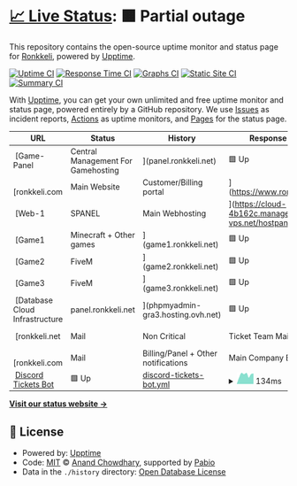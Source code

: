 # [📈 Live Status](https://status.ronkkeli.net): <!--live status--> **🟧 Partial outage**

This repository contains the open-source uptime monitor and status page for [Ronkkeli](https://status.ronkkeli.net), powered by [Upptime](https://github.com/upptime/upptime).

[![Uptime CI](https://github.com/ronkkeli/upptime/workflows/Uptime%20CI/badge.svg)](https://github.com/ronkkeli/upptime/actions?query=workflow%3A%22Uptime+CI%22)
[![Response Time CI](https://github.com/ronkkeli/upptime/workflows/Response%20Time%20CI/badge.svg)](https://github.com/ronkkeli/upptime/actions?query=workflow%3A%22Response+Time+CI%22)
[![Graphs CI](https://github.com/ronkkeli/upptime/workflows/Graphs%20CI/badge.svg)](https://github.com/ronkkeli/upptime/actions?query=workflow%3A%22Graphs+CI%22)
[![Static Site CI](https://github.com/ronkkeli/upptime/workflows/Static%20Site%20CI/badge.svg)](https://github.com/ronkkeli/upptime/actions?query=workflow%3A%22Static+Site+CI%22)
[![Summary CI](https://github.com/ronkkeli/upptime/workflows/Summary%20CI/badge.svg)](https://github.com/ronkkeli/upptime/actions?query=workflow%3A%22Summary+CI%22)

With [Upptime](https://upptime.js.org), you can get your own unlimited and free uptime monitor and status page, powered entirely by a GitHub repository. We use [Issues](https://github.com/ronkkeli/upptime/issues) as incident reports, [Actions](https://github.com/ronkkeli/upptime/actions) as uptime monitors, and [Pages](https://status.ronkkeli.net) for the status page.

<!--start: status pages-->
<!-- This summary is generated by Upptime (https://github.com/upptime/upptime) -->
<!-- Do not edit this manually, your changes will be overwritten -->
<!-- prettier-ignore -->
| URL | Status | History | Response Time | Uptime |
| --- | ------ | ------- | ------------- | ------ |
| <img alt="" src="https://icons.duckduckgo.com/ip3/null.ico" height="13"> [Game-Panel | Central Management For Gamehosting |](panel.ronkkeli.net) | 🟩 Up | [game-panel-central-management-for-gamehosting.yml](https://github.com/1Ronkkeli/upptime/commits/HEAD/history/game-panel-central-management-for-gamehosting.yml) | <details><summary><img alt="Response time graph" src="./graphs/game-panel-central-management-for-gamehosting/response-time-week.png" height="20"> 5ms</summary><br><a href="https://status.ronkkeli.net/history/game-panel-central-management-for-gamehosting"><img alt="Response time 302" src="https://img.shields.io/endpoint?url=https%3A%2F%2Fraw.githubusercontent.com%2F1Ronkkeli%2Fupptime%2FHEAD%2Fapi%2Fgame-panel-central-management-for-gamehosting%2Fresponse-time.json"></a><br><a href="https://status.ronkkeli.net/history/game-panel-central-management-for-gamehosting"><img alt="24-hour response time 2" src="https://img.shields.io/endpoint?url=https%3A%2F%2Fraw.githubusercontent.com%2F1Ronkkeli%2Fupptime%2FHEAD%2Fapi%2Fgame-panel-central-management-for-gamehosting%2Fresponse-time-day.json"></a><br><a href="https://status.ronkkeli.net/history/game-panel-central-management-for-gamehosting"><img alt="7-day response time 5" src="https://img.shields.io/endpoint?url=https%3A%2F%2Fraw.githubusercontent.com%2F1Ronkkeli%2Fupptime%2FHEAD%2Fapi%2Fgame-panel-central-management-for-gamehosting%2Fresponse-time-week.json"></a><br><a href="https://status.ronkkeli.net/history/game-panel-central-management-for-gamehosting"><img alt="30-day response time 4" src="https://img.shields.io/endpoint?url=https%3A%2F%2Fraw.githubusercontent.com%2F1Ronkkeli%2Fupptime%2FHEAD%2Fapi%2Fgame-panel-central-management-for-gamehosting%2Fresponse-time-month.json"></a><br><a href="https://status.ronkkeli.net/history/game-panel-central-management-for-gamehosting"><img alt="1-year response time 302" src="https://img.shields.io/endpoint?url=https%3A%2F%2Fraw.githubusercontent.com%2F1Ronkkeli%2Fupptime%2FHEAD%2Fapi%2Fgame-panel-central-management-for-gamehosting%2Fresponse-time-year.json"></a></details> | <details><summary><a href="https://status.ronkkeli.net/history/game-panel-central-management-for-gamehosting">100.00%</a></summary><a href="https://status.ronkkeli.net/history/game-panel-central-management-for-gamehosting"><img alt="All-time uptime 94.76%" src="https://img.shields.io/endpoint?url=https%3A%2F%2Fraw.githubusercontent.com%2F1Ronkkeli%2Fupptime%2FHEAD%2Fapi%2Fgame-panel-central-management-for-gamehosting%2Fuptime.json"></a><br><a href="https://status.ronkkeli.net/history/game-panel-central-management-for-gamehosting"><img alt="24-hour uptime 100.00%" src="https://img.shields.io/endpoint?url=https%3A%2F%2Fraw.githubusercontent.com%2F1Ronkkeli%2Fupptime%2FHEAD%2Fapi%2Fgame-panel-central-management-for-gamehosting%2Fuptime-day.json"></a><br><a href="https://status.ronkkeli.net/history/game-panel-central-management-for-gamehosting"><img alt="7-day uptime 100.00%" src="https://img.shields.io/endpoint?url=https%3A%2F%2Fraw.githubusercontent.com%2F1Ronkkeli%2Fupptime%2FHEAD%2Fapi%2Fgame-panel-central-management-for-gamehosting%2Fuptime-week.json"></a><br><a href="https://status.ronkkeli.net/history/game-panel-central-management-for-gamehosting"><img alt="30-day uptime 100.00%" src="https://img.shields.io/endpoint?url=https%3A%2F%2Fraw.githubusercontent.com%2F1Ronkkeli%2Fupptime%2FHEAD%2Fapi%2Fgame-panel-central-management-for-gamehosting%2Fuptime-month.json"></a><br><a href="https://status.ronkkeli.net/history/game-panel-central-management-for-gamehosting"><img alt="1-year uptime 94.76%" src="https://img.shields.io/endpoint?url=https%3A%2F%2Fraw.githubusercontent.com%2F1Ronkkeli%2Fupptime%2FHEAD%2Fapi%2Fgame-panel-central-management-for-gamehosting%2Fuptime-year.json"></a></details>
| <img alt="" src="https://icons.duckduckgo.com/ip3/www.ronkkeli.com.ico" height="13"> [ronkkeli.com | Main Website | Customer/Billing portal |](https://www.ronkkeli.com) | 🟥 Down | [ronkkeli-com-main-website-customer-billing-portal.yml](https://github.com/1Ronkkeli/upptime/commits/HEAD/history/ronkkeli-com-main-website-customer-billing-portal.yml) | <details><summary><img alt="Response time graph" src="./graphs/ronkkeli-com-main-website-customer-billing-portal/response-time-week.png" height="20"> 5180ms</summary><br><a href="https://status.ronkkeli.net/history/ronkkeli-com-main-website-customer-billing-portal"><img alt="Response time 2045" src="https://img.shields.io/endpoint?url=https%3A%2F%2Fraw.githubusercontent.com%2F1Ronkkeli%2Fupptime%2FHEAD%2Fapi%2Fronkkeli-com-main-website-customer-billing-portal%2Fresponse-time.json"></a><br><a href="https://status.ronkkeli.net/history/ronkkeli-com-main-website-customer-billing-portal"><img alt="24-hour response time 11899" src="https://img.shields.io/endpoint?url=https%3A%2F%2Fraw.githubusercontent.com%2F1Ronkkeli%2Fupptime%2FHEAD%2Fapi%2Fronkkeli-com-main-website-customer-billing-portal%2Fresponse-time-day.json"></a><br><a href="https://status.ronkkeli.net/history/ronkkeli-com-main-website-customer-billing-portal"><img alt="7-day response time 5180" src="https://img.shields.io/endpoint?url=https%3A%2F%2Fraw.githubusercontent.com%2F1Ronkkeli%2Fupptime%2FHEAD%2Fapi%2Fronkkeli-com-main-website-customer-billing-portal%2Fresponse-time-week.json"></a><br><a href="https://status.ronkkeli.net/history/ronkkeli-com-main-website-customer-billing-portal"><img alt="30-day response time 2609" src="https://img.shields.io/endpoint?url=https%3A%2F%2Fraw.githubusercontent.com%2F1Ronkkeli%2Fupptime%2FHEAD%2Fapi%2Fronkkeli-com-main-website-customer-billing-portal%2Fresponse-time-month.json"></a><br><a href="https://status.ronkkeli.net/history/ronkkeli-com-main-website-customer-billing-portal"><img alt="1-year response time 2045" src="https://img.shields.io/endpoint?url=https%3A%2F%2Fraw.githubusercontent.com%2F1Ronkkeli%2Fupptime%2FHEAD%2Fapi%2Fronkkeli-com-main-website-customer-billing-portal%2Fresponse-time-year.json"></a></details> | <details><summary><a href="https://status.ronkkeli.net/history/ronkkeli-com-main-website-customer-billing-portal">99.70%</a></summary><a href="https://status.ronkkeli.net/history/ronkkeli-com-main-website-customer-billing-portal"><img alt="All-time uptime 98.99%" src="https://img.shields.io/endpoint?url=https%3A%2F%2Fraw.githubusercontent.com%2F1Ronkkeli%2Fupptime%2FHEAD%2Fapi%2Fronkkeli-com-main-website-customer-billing-portal%2Fuptime.json"></a><br><a href="https://status.ronkkeli.net/history/ronkkeli-com-main-website-customer-billing-portal"><img alt="24-hour uptime 99.99%" src="https://img.shields.io/endpoint?url=https%3A%2F%2Fraw.githubusercontent.com%2F1Ronkkeli%2Fupptime%2FHEAD%2Fapi%2Fronkkeli-com-main-website-customer-billing-portal%2Fuptime-day.json"></a><br><a href="https://status.ronkkeli.net/history/ronkkeli-com-main-website-customer-billing-portal"><img alt="7-day uptime 99.70%" src="https://img.shields.io/endpoint?url=https%3A%2F%2Fraw.githubusercontent.com%2F1Ronkkeli%2Fupptime%2FHEAD%2Fapi%2Fronkkeli-com-main-website-customer-billing-portal%2Fuptime-week.json"></a><br><a href="https://status.ronkkeli.net/history/ronkkeli-com-main-website-customer-billing-portal"><img alt="30-day uptime 98.12%" src="https://img.shields.io/endpoint?url=https%3A%2F%2Fraw.githubusercontent.com%2F1Ronkkeli%2Fupptime%2FHEAD%2Fapi%2Fronkkeli-com-main-website-customer-billing-portal%2Fuptime-month.json"></a><br><a href="https://status.ronkkeli.net/history/ronkkeli-com-main-website-customer-billing-portal"><img alt="1-year uptime 98.99%" src="https://img.shields.io/endpoint?url=https%3A%2F%2Fraw.githubusercontent.com%2F1Ronkkeli%2Fupptime%2FHEAD%2Fapi%2Fronkkeli-com-main-website-customer-billing-portal%2Fuptime-year.json"></a></details>
| <img alt="" src="https://icons.duckduckgo.com/ip3/cloud-4b162c.managed-vps.net.ico" height="13"> [Web-1 | SPANEL | Main Webhosting |](https://cloud-4b162c.managed-vps.net/hostpanel/login) | 🟩 Up | [web-1-spanel-main-webhosting.yml](https://github.com/1Ronkkeli/upptime/commits/HEAD/history/web-1-spanel-main-webhosting.yml) | <details><summary><img alt="Response time graph" src="./graphs/web-1-spanel-main-webhosting/response-time-week.png" height="20"> 764ms</summary><br><a href="https://status.ronkkeli.net/history/web-1-spanel-main-webhosting"><img alt="Response time 700" src="https://img.shields.io/endpoint?url=https%3A%2F%2Fraw.githubusercontent.com%2F1Ronkkeli%2Fupptime%2FHEAD%2Fapi%2Fweb-1-spanel-main-webhosting%2Fresponse-time.json"></a><br><a href="https://status.ronkkeli.net/history/web-1-spanel-main-webhosting"><img alt="24-hour response time 1046" src="https://img.shields.io/endpoint?url=https%3A%2F%2Fraw.githubusercontent.com%2F1Ronkkeli%2Fupptime%2FHEAD%2Fapi%2Fweb-1-spanel-main-webhosting%2Fresponse-time-day.json"></a><br><a href="https://status.ronkkeli.net/history/web-1-spanel-main-webhosting"><img alt="7-day response time 764" src="https://img.shields.io/endpoint?url=https%3A%2F%2Fraw.githubusercontent.com%2F1Ronkkeli%2Fupptime%2FHEAD%2Fapi%2Fweb-1-spanel-main-webhosting%2Fresponse-time-week.json"></a><br><a href="https://status.ronkkeli.net/history/web-1-spanel-main-webhosting"><img alt="30-day response time 718" src="https://img.shields.io/endpoint?url=https%3A%2F%2Fraw.githubusercontent.com%2F1Ronkkeli%2Fupptime%2FHEAD%2Fapi%2Fweb-1-spanel-main-webhosting%2Fresponse-time-month.json"></a><br><a href="https://status.ronkkeli.net/history/web-1-spanel-main-webhosting"><img alt="1-year response time 700" src="https://img.shields.io/endpoint?url=https%3A%2F%2Fraw.githubusercontent.com%2F1Ronkkeli%2Fupptime%2FHEAD%2Fapi%2Fweb-1-spanel-main-webhosting%2Fresponse-time-year.json"></a></details> | <details><summary><a href="https://status.ronkkeli.net/history/web-1-spanel-main-webhosting">100.00%</a></summary><a href="https://status.ronkkeli.net/history/web-1-spanel-main-webhosting"><img alt="All-time uptime 100.00%" src="https://img.shields.io/endpoint?url=https%3A%2F%2Fraw.githubusercontent.com%2F1Ronkkeli%2Fupptime%2FHEAD%2Fapi%2Fweb-1-spanel-main-webhosting%2Fuptime.json"></a><br><a href="https://status.ronkkeli.net/history/web-1-spanel-main-webhosting"><img alt="24-hour uptime 100.00%" src="https://img.shields.io/endpoint?url=https%3A%2F%2Fraw.githubusercontent.com%2F1Ronkkeli%2Fupptime%2FHEAD%2Fapi%2Fweb-1-spanel-main-webhosting%2Fuptime-day.json"></a><br><a href="https://status.ronkkeli.net/history/web-1-spanel-main-webhosting"><img alt="7-day uptime 100.00%" src="https://img.shields.io/endpoint?url=https%3A%2F%2Fraw.githubusercontent.com%2F1Ronkkeli%2Fupptime%2FHEAD%2Fapi%2Fweb-1-spanel-main-webhosting%2Fuptime-week.json"></a><br><a href="https://status.ronkkeli.net/history/web-1-spanel-main-webhosting"><img alt="30-day uptime 100.00%" src="https://img.shields.io/endpoint?url=https%3A%2F%2Fraw.githubusercontent.com%2F1Ronkkeli%2Fupptime%2FHEAD%2Fapi%2Fweb-1-spanel-main-webhosting%2Fuptime-month.json"></a><br><a href="https://status.ronkkeli.net/history/web-1-spanel-main-webhosting"><img alt="1-year uptime 100.00%" src="https://img.shields.io/endpoint?url=https%3A%2F%2Fraw.githubusercontent.com%2F1Ronkkeli%2Fupptime%2FHEAD%2Fapi%2Fweb-1-spanel-main-webhosting%2Fuptime-year.json"></a></details>
| <img alt="" src="https://icons.duckduckgo.com/ip3/null.ico" height="13"> [Game1 | Minecraft + Other games |](game1.ronkkeli.net) | 🟩 Up | [game1-minecraft-other-games.yml](https://github.com/1Ronkkeli/upptime/commits/HEAD/history/game1-minecraft-other-games.yml) | <details><summary><img alt="Response time graph" src="./graphs/game1-minecraft-other-games/response-time-week.png" height="20"> 145ms</summary><br><a href="https://status.ronkkeli.net/history/game1-minecraft-other-games"><img alt="Response time 112" src="https://img.shields.io/endpoint?url=https%3A%2F%2Fraw.githubusercontent.com%2F1Ronkkeli%2Fupptime%2FHEAD%2Fapi%2Fgame1-minecraft-other-games%2Fresponse-time.json"></a><br><a href="https://status.ronkkeli.net/history/game1-minecraft-other-games"><img alt="24-hour response time 224" src="https://img.shields.io/endpoint?url=https%3A%2F%2Fraw.githubusercontent.com%2F1Ronkkeli%2Fupptime%2FHEAD%2Fapi%2Fgame1-minecraft-other-games%2Fresponse-time-day.json"></a><br><a href="https://status.ronkkeli.net/history/game1-minecraft-other-games"><img alt="7-day response time 145" src="https://img.shields.io/endpoint?url=https%3A%2F%2Fraw.githubusercontent.com%2F1Ronkkeli%2Fupptime%2FHEAD%2Fapi%2Fgame1-minecraft-other-games%2Fresponse-time-week.json"></a><br><a href="https://status.ronkkeli.net/history/game1-minecraft-other-games"><img alt="30-day response time 120" src="https://img.shields.io/endpoint?url=https%3A%2F%2Fraw.githubusercontent.com%2F1Ronkkeli%2Fupptime%2FHEAD%2Fapi%2Fgame1-minecraft-other-games%2Fresponse-time-month.json"></a><br><a href="https://status.ronkkeli.net/history/game1-minecraft-other-games"><img alt="1-year response time 112" src="https://img.shields.io/endpoint?url=https%3A%2F%2Fraw.githubusercontent.com%2F1Ronkkeli%2Fupptime%2FHEAD%2Fapi%2Fgame1-minecraft-other-games%2Fresponse-time-year.json"></a></details> | <details><summary><a href="https://status.ronkkeli.net/history/game1-minecraft-other-games">100.00%</a></summary><a href="https://status.ronkkeli.net/history/game1-minecraft-other-games"><img alt="All-time uptime 99.99%" src="https://img.shields.io/endpoint?url=https%3A%2F%2Fraw.githubusercontent.com%2F1Ronkkeli%2Fupptime%2FHEAD%2Fapi%2Fgame1-minecraft-other-games%2Fuptime.json"></a><br><a href="https://status.ronkkeli.net/history/game1-minecraft-other-games"><img alt="24-hour uptime 100.00%" src="https://img.shields.io/endpoint?url=https%3A%2F%2Fraw.githubusercontent.com%2F1Ronkkeli%2Fupptime%2FHEAD%2Fapi%2Fgame1-minecraft-other-games%2Fuptime-day.json"></a><br><a href="https://status.ronkkeli.net/history/game1-minecraft-other-games"><img alt="7-day uptime 100.00%" src="https://img.shields.io/endpoint?url=https%3A%2F%2Fraw.githubusercontent.com%2F1Ronkkeli%2Fupptime%2FHEAD%2Fapi%2Fgame1-minecraft-other-games%2Fuptime-week.json"></a><br><a href="https://status.ronkkeli.net/history/game1-minecraft-other-games"><img alt="30-day uptime 99.98%" src="https://img.shields.io/endpoint?url=https%3A%2F%2Fraw.githubusercontent.com%2F1Ronkkeli%2Fupptime%2FHEAD%2Fapi%2Fgame1-minecraft-other-games%2Fuptime-month.json"></a><br><a href="https://status.ronkkeli.net/history/game1-minecraft-other-games"><img alt="1-year uptime 99.99%" src="https://img.shields.io/endpoint?url=https%3A%2F%2Fraw.githubusercontent.com%2F1Ronkkeli%2Fupptime%2FHEAD%2Fapi%2Fgame1-minecraft-other-games%2Fuptime-year.json"></a></details>
| <img alt="" src="https://icons.duckduckgo.com/ip3/null.ico" height="13"> [Game2 | FiveM |](game2.ronkkeli.net) | 🟩 Up | [game2-five-m.yml](https://github.com/1Ronkkeli/upptime/commits/HEAD/history/game2-five-m.yml) | <details><summary><img alt="Response time graph" src="./graphs/game2-five-m/response-time-week.png" height="20"> 149ms</summary><br><a href="https://status.ronkkeli.net/history/game2-five-m"><img alt="Response time 113" src="https://img.shields.io/endpoint?url=https%3A%2F%2Fraw.githubusercontent.com%2F1Ronkkeli%2Fupptime%2FHEAD%2Fapi%2Fgame2-five-m%2Fresponse-time.json"></a><br><a href="https://status.ronkkeli.net/history/game2-five-m"><img alt="24-hour response time 247" src="https://img.shields.io/endpoint?url=https%3A%2F%2Fraw.githubusercontent.com%2F1Ronkkeli%2Fupptime%2FHEAD%2Fapi%2Fgame2-five-m%2Fresponse-time-day.json"></a><br><a href="https://status.ronkkeli.net/history/game2-five-m"><img alt="7-day response time 149" src="https://img.shields.io/endpoint?url=https%3A%2F%2Fraw.githubusercontent.com%2F1Ronkkeli%2Fupptime%2FHEAD%2Fapi%2Fgame2-five-m%2Fresponse-time-week.json"></a><br><a href="https://status.ronkkeli.net/history/game2-five-m"><img alt="30-day response time 122" src="https://img.shields.io/endpoint?url=https%3A%2F%2Fraw.githubusercontent.com%2F1Ronkkeli%2Fupptime%2FHEAD%2Fapi%2Fgame2-five-m%2Fresponse-time-month.json"></a><br><a href="https://status.ronkkeli.net/history/game2-five-m"><img alt="1-year response time 113" src="https://img.shields.io/endpoint?url=https%3A%2F%2Fraw.githubusercontent.com%2F1Ronkkeli%2Fupptime%2FHEAD%2Fapi%2Fgame2-five-m%2Fresponse-time-year.json"></a></details> | <details><summary><a href="https://status.ronkkeli.net/history/game2-five-m">100.00%</a></summary><a href="https://status.ronkkeli.net/history/game2-five-m"><img alt="All-time uptime 99.96%" src="https://img.shields.io/endpoint?url=https%3A%2F%2Fraw.githubusercontent.com%2F1Ronkkeli%2Fupptime%2FHEAD%2Fapi%2Fgame2-five-m%2Fuptime.json"></a><br><a href="https://status.ronkkeli.net/history/game2-five-m"><img alt="24-hour uptime 100.00%" src="https://img.shields.io/endpoint?url=https%3A%2F%2Fraw.githubusercontent.com%2F1Ronkkeli%2Fupptime%2FHEAD%2Fapi%2Fgame2-five-m%2Fuptime-day.json"></a><br><a href="https://status.ronkkeli.net/history/game2-five-m"><img alt="7-day uptime 100.00%" src="https://img.shields.io/endpoint?url=https%3A%2F%2Fraw.githubusercontent.com%2F1Ronkkeli%2Fupptime%2FHEAD%2Fapi%2Fgame2-five-m%2Fuptime-week.json"></a><br><a href="https://status.ronkkeli.net/history/game2-five-m"><img alt="30-day uptime 100.00%" src="https://img.shields.io/endpoint?url=https%3A%2F%2Fraw.githubusercontent.com%2F1Ronkkeli%2Fupptime%2FHEAD%2Fapi%2Fgame2-five-m%2Fuptime-month.json"></a><br><a href="https://status.ronkkeli.net/history/game2-five-m"><img alt="1-year uptime 99.96%" src="https://img.shields.io/endpoint?url=https%3A%2F%2Fraw.githubusercontent.com%2F1Ronkkeli%2Fupptime%2FHEAD%2Fapi%2Fgame2-five-m%2Fuptime-year.json"></a></details>
| <img alt="" src="https://icons.duckduckgo.com/ip3/null.ico" height="13"> [Game3 | FiveM |](game3.ronkkeli.net) | 🟩 Up | [game3-five-m.yml](https://github.com/1Ronkkeli/upptime/commits/HEAD/history/game3-five-m.yml) | <details><summary><img alt="Response time graph" src="./graphs/game3-five-m/response-time-week.png" height="20"> 143ms</summary><br><a href="https://status.ronkkeli.net/history/game3-five-m"><img alt="Response time 118" src="https://img.shields.io/endpoint?url=https%3A%2F%2Fraw.githubusercontent.com%2F1Ronkkeli%2Fupptime%2FHEAD%2Fapi%2Fgame3-five-m%2Fresponse-time.json"></a><br><a href="https://status.ronkkeli.net/history/game3-five-m"><img alt="24-hour response time 207" src="https://img.shields.io/endpoint?url=https%3A%2F%2Fraw.githubusercontent.com%2F1Ronkkeli%2Fupptime%2FHEAD%2Fapi%2Fgame3-five-m%2Fresponse-time-day.json"></a><br><a href="https://status.ronkkeli.net/history/game3-five-m"><img alt="7-day response time 143" src="https://img.shields.io/endpoint?url=https%3A%2F%2Fraw.githubusercontent.com%2F1Ronkkeli%2Fupptime%2FHEAD%2Fapi%2Fgame3-five-m%2Fresponse-time-week.json"></a><br><a href="https://status.ronkkeli.net/history/game3-five-m"><img alt="30-day response time 126" src="https://img.shields.io/endpoint?url=https%3A%2F%2Fraw.githubusercontent.com%2F1Ronkkeli%2Fupptime%2FHEAD%2Fapi%2Fgame3-five-m%2Fresponse-time-month.json"></a><br><a href="https://status.ronkkeli.net/history/game3-five-m"><img alt="1-year response time 118" src="https://img.shields.io/endpoint?url=https%3A%2F%2Fraw.githubusercontent.com%2F1Ronkkeli%2Fupptime%2FHEAD%2Fapi%2Fgame3-five-m%2Fresponse-time-year.json"></a></details> | <details><summary><a href="https://status.ronkkeli.net/history/game3-five-m">99.76%</a></summary><a href="https://status.ronkkeli.net/history/game3-five-m"><img alt="All-time uptime 99.97%" src="https://img.shields.io/endpoint?url=https%3A%2F%2Fraw.githubusercontent.com%2F1Ronkkeli%2Fupptime%2FHEAD%2Fapi%2Fgame3-five-m%2Fuptime.json"></a><br><a href="https://status.ronkkeli.net/history/game3-five-m"><img alt="24-hour uptime 100.00%" src="https://img.shields.io/endpoint?url=https%3A%2F%2Fraw.githubusercontent.com%2F1Ronkkeli%2Fupptime%2FHEAD%2Fapi%2Fgame3-five-m%2Fuptime-day.json"></a><br><a href="https://status.ronkkeli.net/history/game3-five-m"><img alt="7-day uptime 99.76%" src="https://img.shields.io/endpoint?url=https%3A%2F%2Fraw.githubusercontent.com%2F1Ronkkeli%2Fupptime%2FHEAD%2Fapi%2Fgame3-five-m%2Fuptime-week.json"></a><br><a href="https://status.ronkkeli.net/history/game3-five-m"><img alt="30-day uptime 99.94%" src="https://img.shields.io/endpoint?url=https%3A%2F%2Fraw.githubusercontent.com%2F1Ronkkeli%2Fupptime%2FHEAD%2Fapi%2Fgame3-five-m%2Fuptime-month.json"></a><br><a href="https://status.ronkkeli.net/history/game3-five-m"><img alt="1-year uptime 99.97%" src="https://img.shields.io/endpoint?url=https%3A%2F%2Fraw.githubusercontent.com%2F1Ronkkeli%2Fupptime%2FHEAD%2Fapi%2Fgame3-five-m%2Fuptime-year.json"></a></details>
| <img alt="" src="https://icons.duckduckgo.com/ip3/null.ico" height="13"> [Database Cloud Infrastructure | panel.ronkkeli.net |](phpmyadmin-gra3.hosting.ovh.net) | 🟩 Up | [database-cloud-infrastructure-panel-ronkkeli-net.yml](https://github.com/1Ronkkeli/upptime/commits/HEAD/history/database-cloud-infrastructure-panel-ronkkeli-net.yml) | <details><summary><img alt="Response time graph" src="./graphs/database-cloud-infrastructure-panel-ronkkeli-net/response-time-week.png" height="20"> 133ms</summary><br><a href="https://status.ronkkeli.net/history/database-cloud-infrastructure-panel-ronkkeli-net"><img alt="Response time 110" src="https://img.shields.io/endpoint?url=https%3A%2F%2Fraw.githubusercontent.com%2F1Ronkkeli%2Fupptime%2FHEAD%2Fapi%2Fdatabase-cloud-infrastructure-panel-ronkkeli-net%2Fresponse-time.json"></a><br><a href="https://status.ronkkeli.net/history/database-cloud-infrastructure-panel-ronkkeli-net"><img alt="24-hour response time 170" src="https://img.shields.io/endpoint?url=https%3A%2F%2Fraw.githubusercontent.com%2F1Ronkkeli%2Fupptime%2FHEAD%2Fapi%2Fdatabase-cloud-infrastructure-panel-ronkkeli-net%2Fresponse-time-day.json"></a><br><a href="https://status.ronkkeli.net/history/database-cloud-infrastructure-panel-ronkkeli-net"><img alt="7-day response time 133" src="https://img.shields.io/endpoint?url=https%3A%2F%2Fraw.githubusercontent.com%2F1Ronkkeli%2Fupptime%2FHEAD%2Fapi%2Fdatabase-cloud-infrastructure-panel-ronkkeli-net%2Fresponse-time-week.json"></a><br><a href="https://status.ronkkeli.net/history/database-cloud-infrastructure-panel-ronkkeli-net"><img alt="30-day response time 116" src="https://img.shields.io/endpoint?url=https%3A%2F%2Fraw.githubusercontent.com%2F1Ronkkeli%2Fupptime%2FHEAD%2Fapi%2Fdatabase-cloud-infrastructure-panel-ronkkeli-net%2Fresponse-time-month.json"></a><br><a href="https://status.ronkkeli.net/history/database-cloud-infrastructure-panel-ronkkeli-net"><img alt="1-year response time 110" src="https://img.shields.io/endpoint?url=https%3A%2F%2Fraw.githubusercontent.com%2F1Ronkkeli%2Fupptime%2FHEAD%2Fapi%2Fdatabase-cloud-infrastructure-panel-ronkkeli-net%2Fresponse-time-year.json"></a></details> | <details><summary><a href="https://status.ronkkeli.net/history/database-cloud-infrastructure-panel-ronkkeli-net">100.00%</a></summary><a href="https://status.ronkkeli.net/history/database-cloud-infrastructure-panel-ronkkeli-net"><img alt="All-time uptime 100.00%" src="https://img.shields.io/endpoint?url=https%3A%2F%2Fraw.githubusercontent.com%2F1Ronkkeli%2Fupptime%2FHEAD%2Fapi%2Fdatabase-cloud-infrastructure-panel-ronkkeli-net%2Fuptime.json"></a><br><a href="https://status.ronkkeli.net/history/database-cloud-infrastructure-panel-ronkkeli-net"><img alt="24-hour uptime 100.00%" src="https://img.shields.io/endpoint?url=https%3A%2F%2Fraw.githubusercontent.com%2F1Ronkkeli%2Fupptime%2FHEAD%2Fapi%2Fdatabase-cloud-infrastructure-panel-ronkkeli-net%2Fuptime-day.json"></a><br><a href="https://status.ronkkeli.net/history/database-cloud-infrastructure-panel-ronkkeli-net"><img alt="7-day uptime 100.00%" src="https://img.shields.io/endpoint?url=https%3A%2F%2Fraw.githubusercontent.com%2F1Ronkkeli%2Fupptime%2FHEAD%2Fapi%2Fdatabase-cloud-infrastructure-panel-ronkkeli-net%2Fuptime-week.json"></a><br><a href="https://status.ronkkeli.net/history/database-cloud-infrastructure-panel-ronkkeli-net"><img alt="30-day uptime 100.00%" src="https://img.shields.io/endpoint?url=https%3A%2F%2Fraw.githubusercontent.com%2F1Ronkkeli%2Fupptime%2FHEAD%2Fapi%2Fdatabase-cloud-infrastructure-panel-ronkkeli-net%2Fuptime-month.json"></a><br><a href="https://status.ronkkeli.net/history/database-cloud-infrastructure-panel-ronkkeli-net"><img alt="1-year uptime 100.00%" src="https://img.shields.io/endpoint?url=https%3A%2F%2Fraw.githubusercontent.com%2F1Ronkkeli%2Fupptime%2FHEAD%2Fapi%2Fdatabase-cloud-infrastructure-panel-ronkkeli-net%2Fuptime-year.json"></a></details>
| <img alt="" src="https://icons.duckduckgo.com/ip3/webmail.ronkkeli.net.ico" height="13"> [ronkkeli.net | Mail | Non Critical | Ticket Team Mails |](https://webmail.ronkkeli.net) | 🟩 Up | [ronkkeli-net-mail-non-critical-ticket-team-mails.yml](https://github.com/1Ronkkeli/upptime/commits/HEAD/history/ronkkeli-net-mail-non-critical-ticket-team-mails.yml) | <details><summary><img alt="Response time graph" src="./graphs/ronkkeli-net-mail-non-critical-ticket-team-mails/response-time-week.png" height="20"> 1513ms</summary><br><a href="https://status.ronkkeli.net/history/ronkkeli-net-mail-non-critical-ticket-team-mails"><img alt="Response time 1343" src="https://img.shields.io/endpoint?url=https%3A%2F%2Fraw.githubusercontent.com%2F1Ronkkeli%2Fupptime%2FHEAD%2Fapi%2Fronkkeli-net-mail-non-critical-ticket-team-mails%2Fresponse-time.json"></a><br><a href="https://status.ronkkeli.net/history/ronkkeli-net-mail-non-critical-ticket-team-mails"><img alt="24-hour response time 1765" src="https://img.shields.io/endpoint?url=https%3A%2F%2Fraw.githubusercontent.com%2F1Ronkkeli%2Fupptime%2FHEAD%2Fapi%2Fronkkeli-net-mail-non-critical-ticket-team-mails%2Fresponse-time-day.json"></a><br><a href="https://status.ronkkeli.net/history/ronkkeli-net-mail-non-critical-ticket-team-mails"><img alt="7-day response time 1513" src="https://img.shields.io/endpoint?url=https%3A%2F%2Fraw.githubusercontent.com%2F1Ronkkeli%2Fupptime%2FHEAD%2Fapi%2Fronkkeli-net-mail-non-critical-ticket-team-mails%2Fresponse-time-week.json"></a><br><a href="https://status.ronkkeli.net/history/ronkkeli-net-mail-non-critical-ticket-team-mails"><img alt="30-day response time 1375" src="https://img.shields.io/endpoint?url=https%3A%2F%2Fraw.githubusercontent.com%2F1Ronkkeli%2Fupptime%2FHEAD%2Fapi%2Fronkkeli-net-mail-non-critical-ticket-team-mails%2Fresponse-time-month.json"></a><br><a href="https://status.ronkkeli.net/history/ronkkeli-net-mail-non-critical-ticket-team-mails"><img alt="1-year response time 1343" src="https://img.shields.io/endpoint?url=https%3A%2F%2Fraw.githubusercontent.com%2F1Ronkkeli%2Fupptime%2FHEAD%2Fapi%2Fronkkeli-net-mail-non-critical-ticket-team-mails%2Fresponse-time-year.json"></a></details> | <details><summary><a href="https://status.ronkkeli.net/history/ronkkeli-net-mail-non-critical-ticket-team-mails">100.00%</a></summary><a href="https://status.ronkkeli.net/history/ronkkeli-net-mail-non-critical-ticket-team-mails"><img alt="All-time uptime 100.00%" src="https://img.shields.io/endpoint?url=https%3A%2F%2Fraw.githubusercontent.com%2F1Ronkkeli%2Fupptime%2FHEAD%2Fapi%2Fronkkeli-net-mail-non-critical-ticket-team-mails%2Fuptime.json"></a><br><a href="https://status.ronkkeli.net/history/ronkkeli-net-mail-non-critical-ticket-team-mails"><img alt="24-hour uptime 100.00%" src="https://img.shields.io/endpoint?url=https%3A%2F%2Fraw.githubusercontent.com%2F1Ronkkeli%2Fupptime%2FHEAD%2Fapi%2Fronkkeli-net-mail-non-critical-ticket-team-mails%2Fuptime-day.json"></a><br><a href="https://status.ronkkeli.net/history/ronkkeli-net-mail-non-critical-ticket-team-mails"><img alt="7-day uptime 100.00%" src="https://img.shields.io/endpoint?url=https%3A%2F%2Fraw.githubusercontent.com%2F1Ronkkeli%2Fupptime%2FHEAD%2Fapi%2Fronkkeli-net-mail-non-critical-ticket-team-mails%2Fuptime-week.json"></a><br><a href="https://status.ronkkeli.net/history/ronkkeli-net-mail-non-critical-ticket-team-mails"><img alt="30-day uptime 100.00%" src="https://img.shields.io/endpoint?url=https%3A%2F%2Fraw.githubusercontent.com%2F1Ronkkeli%2Fupptime%2FHEAD%2Fapi%2Fronkkeli-net-mail-non-critical-ticket-team-mails%2Fuptime-month.json"></a><br><a href="https://status.ronkkeli.net/history/ronkkeli-net-mail-non-critical-ticket-team-mails"><img alt="1-year uptime 100.00%" src="https://img.shields.io/endpoint?url=https%3A%2F%2Fraw.githubusercontent.com%2F1Ronkkeli%2Fupptime%2FHEAD%2Fapi%2Fronkkeli-net-mail-non-critical-ticket-team-mails%2Fuptime-year.json"></a></details>
| <img alt="" src="https://icons.duckduckgo.com/ip3/null.ico" height="13"> [ronkkeli.com | Mail | Billing/Panel + Other notifications | Main Company Emails |](mail.google.com) | 🟩 Up | [ronkkeli-com-mail-billing-panel-other-notifications-main-company-emails.yml](https://github.com/1Ronkkeli/upptime/commits/HEAD/history/ronkkeli-com-mail-billing-panel-other-notifications-main-company-emails.yml) | <details><summary><img alt="Response time graph" src="./graphs/ronkkeli-com-mail-billing-panel-other-notifications-main-company-emails/response-time-week.png" height="20"> 6ms</summary><br><a href="https://status.ronkkeli.net/history/ronkkeli-com-mail-billing-panel-other-notifications-main-company-emails"><img alt="Response time 5" src="https://img.shields.io/endpoint?url=https%3A%2F%2Fraw.githubusercontent.com%2F1Ronkkeli%2Fupptime%2FHEAD%2Fapi%2Fronkkeli-com-mail-billing-panel-other-notifications-main-company-emails%2Fresponse-time.json"></a><br><a href="https://status.ronkkeli.net/history/ronkkeli-com-mail-billing-panel-other-notifications-main-company-emails"><img alt="24-hour response time 2" src="https://img.shields.io/endpoint?url=https%3A%2F%2Fraw.githubusercontent.com%2F1Ronkkeli%2Fupptime%2FHEAD%2Fapi%2Fronkkeli-com-mail-billing-panel-other-notifications-main-company-emails%2Fresponse-time-day.json"></a><br><a href="https://status.ronkkeli.net/history/ronkkeli-com-mail-billing-panel-other-notifications-main-company-emails"><img alt="7-day response time 6" src="https://img.shields.io/endpoint?url=https%3A%2F%2Fraw.githubusercontent.com%2F1Ronkkeli%2Fupptime%2FHEAD%2Fapi%2Fronkkeli-com-mail-billing-panel-other-notifications-main-company-emails%2Fresponse-time-week.json"></a><br><a href="https://status.ronkkeli.net/history/ronkkeli-com-mail-billing-panel-other-notifications-main-company-emails"><img alt="30-day response time 5" src="https://img.shields.io/endpoint?url=https%3A%2F%2Fraw.githubusercontent.com%2F1Ronkkeli%2Fupptime%2FHEAD%2Fapi%2Fronkkeli-com-mail-billing-panel-other-notifications-main-company-emails%2Fresponse-time-month.json"></a><br><a href="https://status.ronkkeli.net/history/ronkkeli-com-mail-billing-panel-other-notifications-main-company-emails"><img alt="1-year response time 5" src="https://img.shields.io/endpoint?url=https%3A%2F%2Fraw.githubusercontent.com%2F1Ronkkeli%2Fupptime%2FHEAD%2Fapi%2Fronkkeli-com-mail-billing-panel-other-notifications-main-company-emails%2Fresponse-time-year.json"></a></details> | <details><summary><a href="https://status.ronkkeli.net/history/ronkkeli-com-mail-billing-panel-other-notifications-main-company-emails">100.00%</a></summary><a href="https://status.ronkkeli.net/history/ronkkeli-com-mail-billing-panel-other-notifications-main-company-emails"><img alt="All-time uptime 100.00%" src="https://img.shields.io/endpoint?url=https%3A%2F%2Fraw.githubusercontent.com%2F1Ronkkeli%2Fupptime%2FHEAD%2Fapi%2Fronkkeli-com-mail-billing-panel-other-notifications-main-company-emails%2Fuptime.json"></a><br><a href="https://status.ronkkeli.net/history/ronkkeli-com-mail-billing-panel-other-notifications-main-company-emails"><img alt="24-hour uptime 100.00%" src="https://img.shields.io/endpoint?url=https%3A%2F%2Fraw.githubusercontent.com%2F1Ronkkeli%2Fupptime%2FHEAD%2Fapi%2Fronkkeli-com-mail-billing-panel-other-notifications-main-company-emails%2Fuptime-day.json"></a><br><a href="https://status.ronkkeli.net/history/ronkkeli-com-mail-billing-panel-other-notifications-main-company-emails"><img alt="7-day uptime 100.00%" src="https://img.shields.io/endpoint?url=https%3A%2F%2Fraw.githubusercontent.com%2F1Ronkkeli%2Fupptime%2FHEAD%2Fapi%2Fronkkeli-com-mail-billing-panel-other-notifications-main-company-emails%2Fuptime-week.json"></a><br><a href="https://status.ronkkeli.net/history/ronkkeli-com-mail-billing-panel-other-notifications-main-company-emails"><img alt="30-day uptime 100.00%" src="https://img.shields.io/endpoint?url=https%3A%2F%2Fraw.githubusercontent.com%2F1Ronkkeli%2Fupptime%2FHEAD%2Fapi%2Fronkkeli-com-mail-billing-panel-other-notifications-main-company-emails%2Fuptime-month.json"></a><br><a href="https://status.ronkkeli.net/history/ronkkeli-com-mail-billing-panel-other-notifications-main-company-emails"><img alt="1-year uptime 100.00%" src="https://img.shields.io/endpoint?url=https%3A%2F%2Fraw.githubusercontent.com%2F1Ronkkeli%2Fupptime%2FHEAD%2Fapi%2Fronkkeli-com-mail-billing-panel-other-notifications-main-company-emails%2Fuptime-year.json"></a></details>
| <img alt="" src="https://icons.duckduckgo.com/ip3/null.ico" height="13"> [Discord Tickets Bot](91.107.212.48) | 🟩 Up | [discord-tickets-bot.yml](https://github.com/1Ronkkeli/upptime/commits/HEAD/history/discord-tickets-bot.yml) | <details><summary><img alt="Response time graph" src="./graphs/discord-tickets-bot/response-time-week.png" height="20"> 134ms</summary><br><a href="https://status.ronkkeli.net/history/discord-tickets-bot"><img alt="Response time 118" src="https://img.shields.io/endpoint?url=https%3A%2F%2Fraw.githubusercontent.com%2F1Ronkkeli%2Fupptime%2FHEAD%2Fapi%2Fdiscord-tickets-bot%2Fresponse-time.json"></a><br><a href="https://status.ronkkeli.net/history/discord-tickets-bot"><img alt="24-hour response time 151" src="https://img.shields.io/endpoint?url=https%3A%2F%2Fraw.githubusercontent.com%2F1Ronkkeli%2Fupptime%2FHEAD%2Fapi%2Fdiscord-tickets-bot%2Fresponse-time-day.json"></a><br><a href="https://status.ronkkeli.net/history/discord-tickets-bot"><img alt="7-day response time 134" src="https://img.shields.io/endpoint?url=https%3A%2F%2Fraw.githubusercontent.com%2F1Ronkkeli%2Fupptime%2FHEAD%2Fapi%2Fdiscord-tickets-bot%2Fresponse-time-week.json"></a><br><a href="https://status.ronkkeli.net/history/discord-tickets-bot"><img alt="30-day response time 121" src="https://img.shields.io/endpoint?url=https%3A%2F%2Fraw.githubusercontent.com%2F1Ronkkeli%2Fupptime%2FHEAD%2Fapi%2Fdiscord-tickets-bot%2Fresponse-time-month.json"></a><br><a href="https://status.ronkkeli.net/history/discord-tickets-bot"><img alt="1-year response time 118" src="https://img.shields.io/endpoint?url=https%3A%2F%2Fraw.githubusercontent.com%2F1Ronkkeli%2Fupptime%2FHEAD%2Fapi%2Fdiscord-tickets-bot%2Fresponse-time-year.json"></a></details> | <details><summary><a href="https://status.ronkkeli.net/history/discord-tickets-bot">100.00%</a></summary><a href="https://status.ronkkeli.net/history/discord-tickets-bot"><img alt="All-time uptime 100.00%" src="https://img.shields.io/endpoint?url=https%3A%2F%2Fraw.githubusercontent.com%2F1Ronkkeli%2Fupptime%2FHEAD%2Fapi%2Fdiscord-tickets-bot%2Fuptime.json"></a><br><a href="https://status.ronkkeli.net/history/discord-tickets-bot"><img alt="24-hour uptime 100.00%" src="https://img.shields.io/endpoint?url=https%3A%2F%2Fraw.githubusercontent.com%2F1Ronkkeli%2Fupptime%2FHEAD%2Fapi%2Fdiscord-tickets-bot%2Fuptime-day.json"></a><br><a href="https://status.ronkkeli.net/history/discord-tickets-bot"><img alt="7-day uptime 100.00%" src="https://img.shields.io/endpoint?url=https%3A%2F%2Fraw.githubusercontent.com%2F1Ronkkeli%2Fupptime%2FHEAD%2Fapi%2Fdiscord-tickets-bot%2Fuptime-week.json"></a><br><a href="https://status.ronkkeli.net/history/discord-tickets-bot"><img alt="30-day uptime 100.00%" src="https://img.shields.io/endpoint?url=https%3A%2F%2Fraw.githubusercontent.com%2F1Ronkkeli%2Fupptime%2FHEAD%2Fapi%2Fdiscord-tickets-bot%2Fuptime-month.json"></a><br><a href="https://status.ronkkeli.net/history/discord-tickets-bot"><img alt="1-year uptime 100.00%" src="https://img.shields.io/endpoint?url=https%3A%2F%2Fraw.githubusercontent.com%2F1Ronkkeli%2Fupptime%2FHEAD%2Fapi%2Fdiscord-tickets-bot%2Fuptime-year.json"></a></details>

<!--end: status pages-->

[**Visit our status website →**](https://status.ronkkeli.net)

## 📄 License

- Powered by: [Upptime](https://github.com/upptime/upptime)
- Code: [MIT](./LICENSE) © [Anand Chowdhary](https://anandchowdhary.com), supported by [Pabio](https://pabio.com)
- Data in the `./history` directory: [Open Database License](https://opendatacommons.org/licenses/odbl/1-0/)
